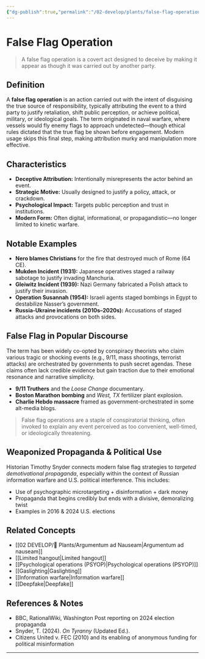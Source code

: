 ```yaml
---
{"dg-publish":true,"permalink":"/02-develop/plants/false-flag-operation/","title":"False Flag Operation","tags":["fallacies","deception","information-literacy","conspiracy-theories"],"created":"2025-07-19","updated":"2025-07-19"}
---
```


# False Flag Operation

> A false flag operation is a covert act designed to deceive by making it appear as though it was carried out by another party.

## Definition

A **false flag operation** is an action carried out with the intent of disguising the true source of responsibility, typically attributing the event to a third party to justify retaliation, shift public perception, or achieve political, military, or ideological goals. The term originated in naval warfare, where vessels would fly enemy flags to approach undetected—though ethical rules dictated that the true flag be shown before engagement. Modern usage skips this final step, making attribution murky and manipulation more effective.

## Characteristics

- **Deceptive Attribution:** Intentionally misrepresents the actor behind an event.
- **Strategic Motive:** Usually designed to justify a policy, attack, or crackdown.
- **Psychological Impact:** Targets public perception and trust in institutions.
- **Modern Form:** Often digital, informational, or propagandistic—no longer limited to kinetic warfare.

## Notable Examples

- **Nero blames Christians** for the fire that destroyed much of Rome (64 CE).
- **Mukden Incident (1931):** Japanese operatives staged a railway sabotage to justify invading Manchuria.
- **Gleiwitz Incident (1939):** Nazi Germany fabricated a Polish attack to justify their invasion.
- **Operation Susannah (1954):** Israeli agents staged bombings in Egypt to destabilize Nasser’s government.
- **Russia-Ukraine incidents (2010s–2020s):** Accusations of staged attacks and provocations on both sides.

## False Flag in Popular Discourse

The term has been widely co-opted by conspiracy theorists who claim various tragic or shocking events (e.g., 9/11, mass shootings, terrorist attacks) are orchestrated by governments to push secret agendas. These claims often lack credible evidence but gain traction due to their emotional resonance and narrative simplicity.

- **9/11 Truthers** and the *Loose Change* documentary.
- **Boston Marathon bombing** and *West, TX* fertilizer plant explosion.
- **Charlie Hebdo massacre** framed as government-orchestrated in some alt-media blogs.

> False flag operations are a staple of conspiratorial thinking, often invoked to explain any event perceived as too convenient, well-timed, or ideologically threatening.

## Weaponized Propaganda & Political Use

Historian Timothy Snyder connects modern false flag strategies to *targeted demotivational propaganda*, especially within the context of Russian information warfare and U.S. political interference. This includes:

- Use of psychographic microtargeting + disinformation + dark money
- Propaganda that begins credibly but ends with a divisive, demoralizing twist
- Examples in 2016 & 2024 U.S. elections

## Related Concepts

- [[02 DEVELOP/🌿 Plants/Argumentum ad Nauseam\|Argumentum ad nauseam]]
- [[Limited hangout\|Limited hangout]]
- [[Psychological operations (PSYOP)\|Psychological operations (PSYOP)]]
- [[Gaslighting\|Gaslighting]]
- [[Information warfare\|Information warfare]]
- [[Deepfake\|Deepfake]]

## References & Notes

- BBC, RationalWiki, Washington Post reporting on 2024 election propaganda
- Snyder, T. (2024). *On Tyranny* (Updated Ed.).
- Citizens United v. FEC (2010) and its enabling of anonymous funding for political misinformation

---